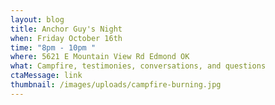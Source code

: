 ```yaml
---
layout: blog
title: Anchor Guy's Night
when: Friday October 16th
time: "8pm - 10pm "
where: 5621 E Mountain View Rd Edmond OK
what: Campfire, testimonies, conversations, and questions
ctaMessage: link
thumbnail: /images/uploads/campfire-burning.jpg
---
```

